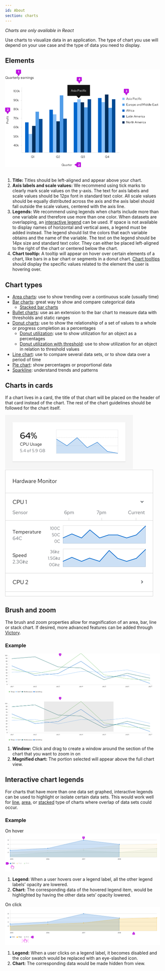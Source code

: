 ```yaml
---
id: About
section: charts
---
```


_Charts are only available in React_

Use charts to visualize data in an application. The type of chart you use will depend on your use case and the type of data you need to display.

## Elements
<img src="./img/axis-labels.png" alt="Chart with axis labels" width="713"/> 

1. **Title:** Titles should be left-aligned and appear above your chart.
2. **Axis labels and scale values:**  We recommend using tick marks to clearly mark scale values on the y-axis. The text for axis labels and scale values should be 12px font in standard text color. All scale values should be equally distributed across the axis and the axis label should fall outside the scale values, centered with the axis line.
3. **Legends:** We recommend using legends when charts include more than one variable and therefore use more than one color. When datasets are overlapping, an [interactive legend](#interactive-chart-legends) can be used. If space is not available to display names of horizontal and vertical axes, a legend must be added instead. The legend should list the colors that each variable obtains and the name of the variable. The text on the legend should be 14px size and standard text color. They can either be placed left-aligned to the right of the chart or centered below the chart.
4. **Chart tooltip:** A tooltip will appear on hover over certain elements of a chart, like bars in a bar chart or segments in a donut chart. [Chart tooltips](/charts/tooltip-chart) should display the specific values related to the element the user is hovering over. 

## Chart types
- [Area charts](/charts/area-chart/design-guidelines): use to show trending over a continuous scale (usually time)
- [Bar charts](/charts/bar-chart/design-guidelines): great way to show and compare categorical data
  - [Stacked bar charts](/charts/stack-chart/design-guidelines)
- [Bullet charts](/charts/bullet-chart/design-guidelines): use as an extension to the bar chart to measure data with thresholds and static ranges
- [Donut charts](/charts/donut-chart/design-guidelines): use to show the relationship of a set of values to a whole or progress completion as a percentages
  - [Donut utilization](/charts/donut-utilization-chart/design-guidelines): use to show utilization for an object as a percentages
  - [Donut utilization with threshold](/charts/donut-utilization-chart/design-guidelines#donut-chart---utilization-with-threshold): use to show utilization for an object in relation to threshold values
- [Line chart](/charts/line-chart/design-guidelines): use to compare several data sets, or to show data over a period of time
- [Pie chart](/charts/pie-chart/design-guidelines): show percentages or proportional data
- [Sparkline](/charts/sparkline-chart/design-guidelines): understand trends and patterns

## Charts in cards
If a chart lives in a card, the title of that chart will be placed on the header of that card instead of the chart. The rest of the chart guidelines should be followed for the chart itself.

<img src="./img/chart-on-a-card.png" alt="Chart on a card" width="416"/>

<img src="./img/sparkline-card.png" alt="Sparkline on a card" width="482"/>

## Brush and zoom
The brush and zoom properties allow for magnification of an area, bar, line or stack chart. If desired, more advanced features can be added through [Victory](https://formidable.com/open-source/victory/guides/brush-and-zoom/).

### Example

<img src="./img/brush-and-zoom.png" alt="Brush and zoom" />

1. **Window:** Click and drag to create a window around the section of the chart that you want to zoom in on
2. **Magnified chart:** The portion selected will appear above the full chart view.

## Interactive chart legends
For charts that have more than one data set graphed, interactive legends can be used to highlight or isolate certain data sets.  This would work well for [line](#line-chart), [area](#area-chart), or [stacked](#stacked-bar-charts) type of charts where overlap of data sets could occur.

### Example
On hover
<img src="./img/interactive-legend-hover.png" alt="Interactive legend on hover" />

1. **Legend:** When a user hovers over a legend label, all the other legend labels’ opacity are lowered.
2. **Chart:** The corresponding data of the hovered legend item, would be highlighted by having the other data sets’ opacity lowered.

On click
<img src="./img/interactive-legend-hide.png" alt="Interactive legend hidden" />

1. **Legend:** When a user clicks on a legend label, it becomes disabled and the color swatch would be replaced with an eye-slashed icon.
2. **Chart:** The corresponding data would be made hidden from view.

